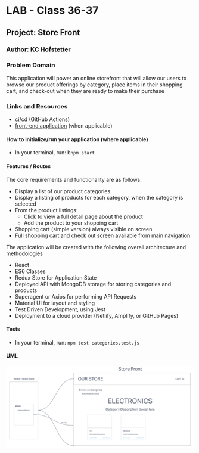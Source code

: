 # LAB - Class 36-37

## Project: Store Front

### Author: KC Hofstetter

### Problem Domain

This application will power an online storefront that will allow our users to browse our product offerings by category, place items in their shopping cart, and check-out when they are ready to make their purchase

### Links and Resources

- [ci/cd](http://xyz.com) (GitHub Actions)
- [front-end application](http://xyz.com) (when applicable)

#### How to initialize/run your application (where applicable)

- In your terminal, run: b`npm start`

#### Features / Routes

The core requirements and functionality are as follows:

- Display a list of our product categories
- Display a listing of products for each category, when the category is selected
- From the product listings:
  - Click to view a full detail page about the product
  - Add the product to your shopping cart
- Shopping cart (simple version) always visible on screen
- Full shopping cart and check out screen available from main navigation

The application will be created with the following overall architecture and methodologies

- React
- ES6 Classes
- Redux Store for Application State
- Deployed API with MongoDB storage for storing categories and products
- Superagent or Axios for performing API Requests
- Material UI for layout and styling
- Test Driven Development, using Jest
- Deployment to a cloud provider (Netlify, Amplify, or GitHub Pages)

#### Tests

- In your terminal, run:  `npm test categories.test.js`

#### UML

![Store Front UML](./src/img/UML.png)

